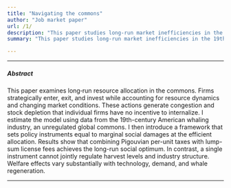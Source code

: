 ```yaml
---
title: "Navigating the commons"
author: "Job market paper"
url: /1/
description: "This paper studies long-run market inefficiencies in the 19th-century American whaling industry through the lens of firm and industry dynamics."
summary: "This paper studies long-run market inefficiencies in the 19th-century American whaling industry through the lens of firm and industry dynamics."

---
```


---

##### Abstract

This paper examines long‐run resource allocation in the commons. Firms strategically enter, exit, and invest while accounting for resource dynamics and changing market conditions. These actions generate congestion and stock depletion that individual firms have no incentive to internalize. I estimate the model using data from the 19th-century American whaling industry, an unregulated global commons. I then introduce a framework that sets policy instruments equal to marginal social damages at the efficient allocation. Results show that combining Pigouvian per-unit taxes with lump-sum license fees achieves the long-run social optimum. In contrast, a single instrument cannot jointly regulate harvest levels and industry structure. Welfare effects vary substantially with technology, demand, and whale regeneration.

---



